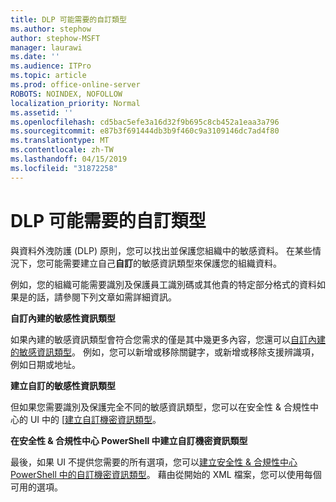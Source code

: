 ```yaml
---
title: DLP 可能需要的自訂類型
ms.author: stephow
author: stephow-MSFT
manager: laurawi
ms.date: ''
ms.audience: ITPro
ms.topic: article
ms.prod: office-online-server
ROBOTS: NOINDEX, NOFOLLOW
localization_priority: Normal
ms.assetid: ''
ms.openlocfilehash: cd5bac5efe3a16d32f9b695c8cb452a1eaa3a796
ms.sourcegitcommit: e87b3f691444db3b9f460c9a3109146dc7ad4f80
ms.translationtype: MT
ms.contentlocale: zh-TW
ms.lasthandoff: 04/15/2019
ms.locfileid: "31872258"
---
```

# <a name="dlp-might-need-a-custom-type"></a>DLP 可能需要的自訂類型

與資料外洩防護 (DLP) 原則，您可以找出並保護您組織中的敏感資料。 在某些情況下，您可能需要建立自己**自訂**的敏感資訊類型來保護您的組織資料。

例如，您的組織可能需要識別及保護員工識別碼或其他貴的特定部分格式的資料如果是的話，請參閱下列文章如需詳細資訊。 
  
 **自訂內建的敏感性資訊類型**
  
如果內建的敏感資訊類型會符合您需求的僅是其中幾更多內容，您還可以[自訂內建的敏感資訊類型](https://docs.microsoft.com/en-us/office365/securitycompliance/customize-a-built-in-sensitive-information-type)。 例如，您可以新增或移除關鍵字，或新增或移除支援辨識項，例如日期或地址。
  
 **建立自訂的敏感性資訊類型**
  
但如果您需要識別及保護完全不同的敏感資訊類型，您可以在安全性 & 合規性中心的 UI 中的 [[建立自訂機密資訊類型](https://docs.microsoft.com/en-us/office365/securitycompliance/create-a-custom-sensitive-information-type)。 
  
**在安全性 & 合規性中心 PowerShell 中建立自訂機密資訊類型**

最後，如果 UI 不提供您需要的所有選項，您可以[建立安全性 & 合規性中心 PowerShell 中的自訂機密資訊類型](https://docs.microsoft.com/en-us/office365/securitycompliance/create-a-custom-sensitive-information-type-in-scc-powershell)。 藉由從開始的 XML 檔案，您可以使用每個可用的選項。

    
